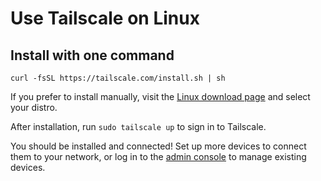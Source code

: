 # Use Tailscale on Linux

## Install with one command

```
curl -fsSL https://tailscale.com/install.sh | sh
```

If you prefer to install manually, visit the [Linux download page](https://tailscale.com/download/linux) and select your distro.

After installation, run `sudo tailscale up` to sign in to Tailscale.

You should be installed and connected! Set up more devices to connect them to your network, or log in to the [admin console](https://login.tailscale.com/admin) to manage existing devices.
